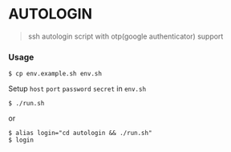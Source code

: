 # AUTOLOGIN

> ssh autologin script with otp(google authenticator) support


### Usage

```
$ cp env.example.sh env.sh 
```

Setup `host` `port` `password` `secret` in `env.sh`

```
$ ./run.sh
```

or

```
$ alias login="cd autologin && ./run.sh"
$ login
```


